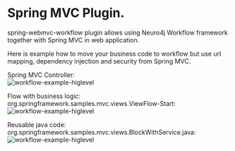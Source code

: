 Spring MVC Plugin.
========

spring-webmvc-workflow plugin allows using Neuro4j Workflow framework together with Spring MVC in web application.

Here is example how to move your business code to workflow but use url mapping, dependency injection and security from Spring MVC.

Spring MVC Controller:	
![workflow-example-higlevel](https://raw.github.com/neuro4j/workflow/master/doc/images/spring-webmvc-workflow/controller.png "Spring MVC Controller:")	


Flow with business logic: org.springframework.samples.mvc.views.ViewFlow-Start:	
![workflow-example-higlevel](https://raw.github.com/neuro4j/workflow/master/doc/images/spring-webmvc-workflow/flow.png "Spring MVC Controller:")

Reusable java code: org.springframework.samples.mvc.views.BlockWithService.java:	
![workflow-example-higlevel](https://raw.github.com/neuro4j/workflow/master/doc/images/spring-webmvc-workflow/CustomBlock.png "Spring MVC Controller:")
